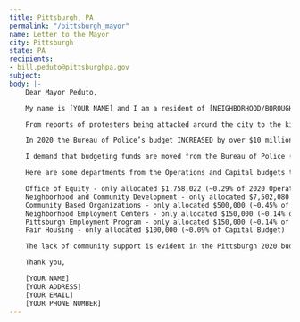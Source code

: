 ```yaml
---
title: Pittsburgh, PA
permalink: "/pittsburgh_mayor"
name: Letter to the Mayor
city: Pittsburgh
state: PA
recipients:
- bill.peduto@pittsburghpa.gov
subject: 
body: |-    
    Dear Mayor Peduto,

    My name is [YOUR NAME] and I am a resident of [NEIGHBORHOOD/BOROUGH/CITY]

    From reports of protesters being attacked around the city to the killing of Antwon Rose in East Pittsburgh - the police have shown that they are not doing their jobs to serve and protect all citizens of this city.

    In 2020 the Bureau of Police’s budget INCREASED by over $10 million dollars. The first goal listed on the budget is to improve “boots on the ground” field operations. This is not a budget dedicated to keeping citizens safe and healthy.

    I demand that budgeting funds are moved from the Bureau of Police (~18.8% of Pittsburgh’s Operating Budget) towards programs that support housing, jobs, education, and improve quality of life in our community and for Black Pittsburghers.

    Here are some departments from the Operations and Capital budgets that could use this financial support:

    Office of Equity - only allocated $1,758,022 (~0.29% of 2020 Operating Budget)
    Neighborhood and Community Development - only allocated $7,502,080 (~6.8% of 2020 Capital Budget)
    Community Based Organizations - only allocated $500,000 (~0.45% of 2020 Capital Budget)
    Neighborhood Employment Centers - only allocated $150,000 (~0.14% of Capital Budget)
    Pittsburgh Employment Program - only allocated $150,000 (~0.14% of Capital Budget)
    Fair Housing - only allocated $100,000 (~0.09% of Capital Budget)

    The lack of community support is evident in the Pittsburgh 2020 budget. No amount of tweets, photo-ops, bare minimum training, or grand promises will make up for the fact that the city is not monetarily invested in supporting its people. Move to make real change in the city of Pittsburgh by divesting from the Bureau of Police and funneling money back into supporting the community.

    Thank you,

    [YOUR NAME]
    [YOUR ADDRESS]
    [YOUR EMAIL] 
    [YOUR PHONE NUMBER]
---
```

